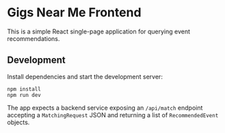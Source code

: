 # Gigs Near Me Frontend

This is a simple React single-page application for querying event recommendations.

## Development

Install dependencies and start the development server:

```
npm install
npm run dev
```

The app expects a backend service exposing an `/api/match` endpoint accepting a `MatchingRequest` JSON and returning a list of `RecommendedEvent` objects.
